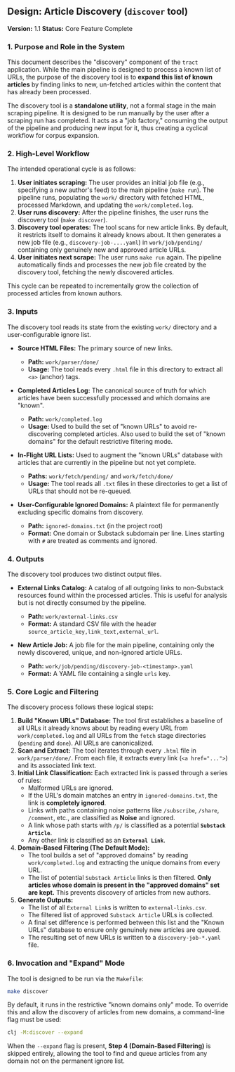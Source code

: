 ## Design: Article Discovery (`discover` tool)

**Version:** 1.1
**Status:** Core Feature Complete

### 1. Purpose and Role in the System

This document describes the "discovery" component of the `tract` application. While the main pipeline is designed to process a known list of URLs, the purpose of the discovery tool is to **expand this list of known articles** by finding links to new, un-fetched articles within the content that has already been processed.

The discovery tool is a **standalone utility**, not a formal stage in the main scraping pipeline. It is designed to be run manually by the user after a scraping run has completed. It acts as a "job factory," consuming the output of the pipeline and producing new input for it, thus creating a cyclical workflow for corpus expansion.

### 2. High-Level Workflow

The intended operational cycle is as follows:

1.  **User initiates scraping:** The user provides an initial job file (e.g., specifying a new author's feed) to the main pipeline (`make run`). The pipeline runs, populating the `work/` directory with fetched HTML, processed Markdown, and updating the `work/completed.log`.
2.  **User runs discovery:** After the pipeline finishes, the user runs the discovery tool (`make discover`).
3.  **Discovery tool operates:** The tool scans for new article links. By default, it restricts itself to domains it already knows about. It then generates a new job file (e.g., `discovery-job-....yaml`) in `work/job/pending/` containing only genuinely new and approved article URLs.
4.  **User initiates next scrape:** The user runs `make run` again. The pipeline automatically finds and processes the new job file created by the discovery tool, fetching the newly discovered articles.

This cycle can be repeated to incrementally grow the collection of processed articles from known authors.

### 3. Inputs

The discovery tool reads its state from the existing `work/` directory and a user-configurable ignore list.

*   **Source HTML Files:** The primary source of new links.
    *   **Path:** `work/parser/done/`
    *   **Usage:** The tool reads every `.html` file in this directory to extract all `<a>` (anchor) tags.

*   **Completed Articles Log:** The canonical source of truth for which articles have been successfully processed and which domains are "known".
    *   **Path:** `work/completed.log`
    *   **Usage:** Used to build the set of "known URLs" to avoid re-discovering completed articles. Also used to build the set of "known domains" for the default restrictive filtering mode.

*   **In-Flight URL Lists:** Used to augment the "known URLs" database with articles that are currently in the pipeline but not yet complete.
    *   **Paths:** `work/fetch/pending/` and `work/fetch/done/`
    *   **Usage:** The tool reads all `.txt` files in these directories to get a list of URLs that should not be re-queued.

*   **User-Configurable Ignored Domains:** A plaintext file for permanently excluding specific domains from discovery.
    *   **Path:** `ignored-domains.txt` (in the project root)
    *   **Format:** One domain or Substack subdomain per line. Lines starting with `#` are treated as comments and ignored.

### 4. Outputs

The discovery tool produces two distinct output files.

*   **External Links Catalog:** A catalog of all outgoing links to non-Substack resources found within the processed articles. This is useful for analysis but is not directly consumed by the pipeline.
    *   **Path:** `work/external-links.csv`
    *   **Format:** A standard CSV file with the header `source_article_key,link_text,external_url`.

*   **New Article Job:** A job file for the main pipeline, containing only the newly discovered, unique, and non-ignored article URLs.
    *   **Path:** `work/job/pending/discovery-job-<timestamp>.yaml`
    *   **Format:** A YAML file containing a single `urls` key.

### 5. Core Logic and Filtering

The discovery process follows these logical steps:

1.  **Build "Known URLs" Database:** The tool first establishes a baseline of all URLs it already knows about by reading every URL from `work/completed.log` and all URLs from the `fetch` stage directories (`pending` and `done`). All URLs are canonicalized.
2.  **Scan and Extract:** The tool iterates through every `.html` file in `work/parser/done/`. From each file, it extracts every link (`<a href="...">`) and its associated link text.
3.  **Initial Link Classification:** Each extracted link is passed through a series of rules:
    *   Malformed URLs are ignored.
    *   If the URL's domain matches an entry in `ignored-domains.txt`, the link is **completely ignored**.
    *   Links with paths containing noise patterns like `/subscribe`, `/share`, `/comment`, etc., are classified as **Noise** and ignored.
    *   A link whose path starts with `/p/` is classified as a potential **`Substack Article`**.
    *   Any other link is classified as an **`External Link`**.
4.  **Domain-Based Filtering (The Default Mode):**
    *   The tool builds a set of "approved domains" by reading `work/completed.log` and extracting the unique domains from every URL.
    *   The list of potential `Substack Article` links is then filtered. **Only articles whose domain is present in the "approved domains" set are kept.** This prevents discovery of articles from new authors.
5.  **Generate Outputs:**
    *   The list of all `External Link`s is written to `external-links.csv`.
    *   The filtered list of approved `Substack Article` URLs is collected.
    *   A final set difference is performed between this list and the "Known URLs" database to ensure only genuinely new articles are queued.
    *   The resulting set of new URLs is written to a `discovery-job-*.yaml` file.

### 6. Invocation and "Expand" Mode

The tool is designed to be run via the `Makefile`:
```bash
make discover
```
By default, it runs in the restrictive "known domains only" mode. To override this and allow the discovery of articles from new domains, a command-line flag must be used:

```bash
clj -M:discover --expand
```

When the `--expand` flag is present, **Step 4 (Domain-Based Filtering)** is skipped entirely, allowing the tool to find and queue articles from any domain not on the permanent ignore list.

